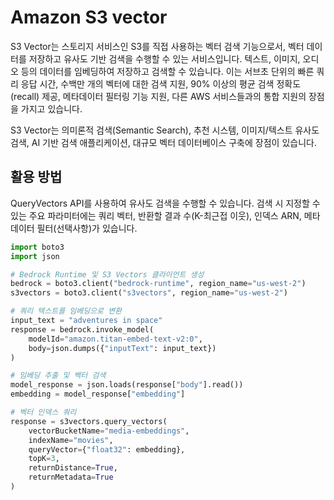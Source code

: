 # Amazon S3 vector

S3 Vector는 스토리지 서비스인 S3를 직접 사용하는 벡터 검색 기능으로서, 벡터 데이터를 저장하고 유사도 기반 검색을 수행할 수 있는 서비스입니다. 텍스트, 이미지, 오디오 등의 데이터를 임베딩하여 저장하고 검색할 수 있습니다. 이는 서브초 단위의 빠른 쿼리 응답 시간, 수백만 개의 벡터에 대한 검색 지원, 90% 이상의 평균 검색 정확도(recall) 제공, 메타데이터 필터링 기능 지원, 다른 AWS 서비스들과의 통합 지원의 장점을 가지고 있습니다.

S3 Vector는 의미론적 검색(Semantic Search), 추천 시스템, 이미지/텍스트 유사도 검색, AI 기반 검색 애플리케이션, 대규모 벡터 데이터베이스 구축에 장점이 있습니다.

## 활용 방법

QueryVectors API를 사용하여 유사도 검색을 수행할 수 있습니다.
검색 시 지정할 수 있는 주요 파라미터에는 쿼리 벡터, 반환할 결과 수(K-최근접 이웃), 인덱스 ARN, 메타데이터 필터(선택사항)가 있습니다.

```python
import boto3 
import json 

# Bedrock Runtime 및 S3 Vectors 클라이언트 생성
bedrock = boto3.client("bedrock-runtime", region_name="us-west-2")
s3vectors = boto3.client("s3vectors", region_name="us-west-2") 

# 쿼리 텍스트를 임베딩으로 변환
input_text = "adventures in space"
response = bedrock.invoke_model(
    modelId="amazon.titan-embed-text-v2:0",
    body=json.dumps({"inputText": input_text})
) 

# 임베딩 추출 및 벡터 검색
model_response = json.loads(response["body"].read())
embedding = model_response["embedding"]

# 벡터 인덱스 쿼리
response = s3vectors.query_vectors(
    vectorBucketName="media-embeddings",
    indexName="movies",
    queryVector={"float32": embedding}, 
    topK=3, 
    returnDistance=True,
    returnMetadata=True
)
```
